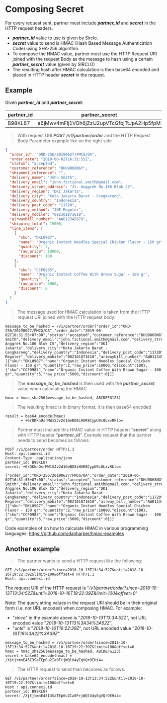 # Composing Secret

For every request sent, partner must include **_partner_id_** and **_secret_** in the HTTP request headers.

- **_partner_id_** value to use is given by Sirclo.
- **_secret_** value to send is HMAC (Hash Based Message Authentication Code) using SHA-256 algorithm.
- To compose the HMAC value, partner must use the HTTP Request URI joined with the request Body as the message to hash using a certain **_partner_secret_** value (given by SIRCLO)
- The resulting hash after HMAC calculation is then base64 encoded and placed in HTTP header **_secret_** in the request.

## Example

Given **_partner_id_** and **_partner_secret_**:

| partner_id | partner_secret                              |
| ---------- | ------------------------------------------- |
| B98KL87    | a6jMwv4mFlj1VOh6jZzlJ2upVTcGfbjTtJpA2Hp5fpM |

> With request URI **_POST /v1/partner/order_** and the HTTP Request Body Parameter example like on the right side

```json
{
  "order_id": "ORD-256/20190627/FMCG/OA",
  "order_date": "2019-06-02T16:31:55Z",
  "status": "accepted",
  "customer_reference": "DHU9868NGY",
  "shipment_reference": "",
  "delivery_name": "John Smith",
  "delivery_email": "john.fictional.smith@gmail.com",
  "delivery_street_address": "Jl. Anggrek No.106 Blok C5",
  "delivery_region": "DKI Jakarta",
  "delivery_city": "Kota Jakarta Barat - Cengkareng",
  "delivery_country": "Indonesia",
  "delivery_post_code": "11720",
  "delivery_method": "JNE Reguler",
  "delivery_mobile": "082101871618",
  "airwaybill_number": "AWB12345678",
  "shipping_total": 15000,
  "line_items": [
    {
      "sku": "DKL0907",
      "name": "Organic Instant Noodles Special Chicken Flavor - 150 gr",
      "quantity": 2,
      "raw_price": 10000,
      "discount": 100
    },
    {
      "sku": "CCF0985",
      "name": "Organic Instant Coffee With Brown Sugar - 100 gr",
      "quantity": 5,
      "raw_price": 5000,
      "discount": 0
    }
  ]
}
```

> The message used for HMAC calculation is taken from the HTTP request URI joined with the HTTP request body:

```text
message_to_be_hashed = /v1/partner/order{"order_id":"ORD-256/20190627/FMCG/OA","order_date":"2019-06-02T16:31:55+07:00","status":"accepted","customer_reference":"DHU9868NGY","shipment_reference":"","delivery_name":"John Smith","delivery_email":"john.fictional.smith@gmail.com","delivery_street_address":"Jl. Anggrek No.106 Blok C5","delivery_region":"DKI Jakarta","delivery_city":"Kota Jakarta Barat - Cengkareng","delivery_country":"Indonesia","delivery_post_code":"11720","delivery_method":"JNE Reguler","delivery_mobile":"082101871618","ariwaybill_number":"AWB12345678","shipping_total":15000,"line_items":[{"sku":"DKL0907","name":"Organic Instant Noodles Special Chicken Flavor - 150 gr","quantity":2,"raw_price":10000,"discount":100},{"sku":"CCF0985","name":"Organic Instant Coffee With Brown Sugar - 100 gr","quantity":5,"raw_price":5000,"discount":0}]}
```

> The **_message_to_be_hashed_** is then used with the **_partner_secret_** value when calculating the HMAC

```
hmac = hmac_sha256(message_to_be_hashed, ABCDEFG123)
```

> The resulting hmac is in binary format, it is then base64 encoded

```
result = bas64_encode(hmac)
       = +GrDKknDsrMW1SJv2d1GeBO8iHUR8CypU9c0LxvRklo=
```

> Partner must include this HMAC value in HTTP header: "**_secret_**" along with HTTP header "**_partner_id_**". Example request that the partner needs to send becomes as follows:

```cURL
POST /v1/partner/order HTTP/1.1
Host: api.connexi.id
Content-Type: application/json
partner_id: B98KL87
secret: +GrDKknDsrMW1SJv2d1GeBO8iHUR8CypU9c0LxvRklo=

{"order_id":"ORD-256/20190627/FMCG/OA","order_date":"2019-06-02T16:31:55+07:00","status":"accepted","customer_reference":"DHU9868NGY","shipment_reference":"","delivery_name":"John Smith","delivery_email":"john.fictional.smith@gmail.com","delivery_street_address":"Jl. Anggrek No.106 Blok C5","delivery_region":"DKI Jakarta","delivery_city":"Kota Jakarta Barat - Cengkareng","delivery_country":"Indonesia","delivery_post_code":"11720","delivery_method":"JNE Reguler","delivery_mobile":"082101871618","airway_bill_number":"AWB12345678","shipping_total":15000,"line_items":[{"sku":"DKL0907","name":"Organic Instant Noodles Special Chicken Flavor - 150 gr","quantity":2,"raw_price":10000,"discount":100},{"sku":"CCF0985","name":"Organic Instant Coffee With Brown Sugar - 100 gr","quantity":5,"raw_price":5000,"discount":0}]}
```

Code examples of on how to calculate HMAC in various programming languages: <https://github.com/danharper/hmac-examples>

## Another example

> The partner wants to send a HTTP request like the following:

```cURL
GET /v1/partner/order?since=2018-10-13T13:34:52Z&until=2018-10-16T19:22:39Z&limit=100&offset=0 HTTP/1.1
Host: api.connexi.id
```

The request URI of the HTTP request is "_/v1/partner/order?since=2018-10-13T13:34:52Z&until=2018-10-16T19:22:39Z&limit=100&offset=0_"

<aside class="notice">Note: The query string values in the request URI should be in their original form (i.e. not URL encoded) when composing HMAC. For example:</aside>

- "_since_" in the example above is "_2018-10-13T13:34:52Z_", not URL encoded value "_2018-10-13T13%3A34%3A52Z_",
- "_until_" is "_2018-10-16T19:22:39Z_", not URL encoded value "_2018-10-16T19%3A22%3A39Z_"

```text
message_to_be_hashed = /v1/partner/order?since=2018-10-13T13:34:52Z&until=2018-10-16T19:22:39Z&limit=100&offset=0
hmac = hmac_sha256(message_to_be_hashed, ABCDEFG123)
secret = base64_encode(hmac) = /XjtjtmnE43I3SaTEp0u2Ia0FrjWQlU4yEgVQrOEHi4=
```

> The HTTP request to send then becomes as follows:

```cURL
GET /v1/partner/order?since=2018-10-13T13:34:52Z&until=2018-10-16T19:22:39Z&limit=100&offset=0
Host : api.connexi.id
partner_id: B98KL87
secret: /XjtjtmnE43I3SaTEp0u2Ia0FrjWQlU4yEgVQrOEHi4=
```
